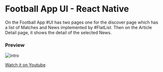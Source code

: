 # Football App UI - React Native


On the Football App #UI has two pages one for the discover page which has a list of Matches and News implemented by #FlatList. Then on the Article Detail page, it shows the detail of the selected News.

### Preview
![intro](intro.gif)

[Watch it on Youtube](https://youtu.be/LOJdbySUA9U)